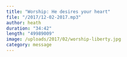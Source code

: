 ```yaml
---
title: "Worship: He desires your heart"
file: "/2017/12-02-2017.mp3"
author: heath
duration: "34:42"
length: "49989009"
image: /uploads/2017/02/worship-liberty.jpg
category: message
---
```

